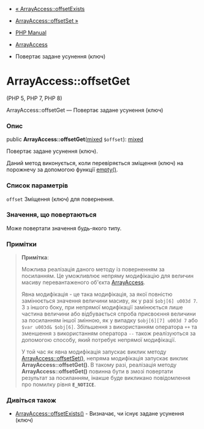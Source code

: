- [« ArrayAccess::offsetExists](arrayaccess.offsetexists.md)
- [ArrayAccess::offsetSet »](arrayaccess.offsetset.md)

- [PHP Manual](index.md)
- [ArrayAccess](class.arrayaccess.md)
- Повертає задане усунення (ключ)

# ArrayAccess::offsetGet

(PHP 5, PHP 7, PHP 8)

ArrayAccess::offsetGet — Повертає задане усунення (ключ)

### Опис

public
**ArrayAccess::offsetGet**([mixed](language.types.declarations.md#language.types.declarations.mixed)
`$offset`):
[mixed](language.types.declarations.md#language.types.declarations.mixed)

Повертає задане усунення (ключ).

Даний метод виконується, коли перевіряється зміщення (ключ) на порожнечу
за допомогою функції [empty()](function.empty.md).

### Список параметрів

`offset`
Зміщення (ключ) для повернення.

### Значення, що повертаються

Може повертати значення будь-якого типу.

### Примітки

> **Примітка**:
>
> Можлива реалізація даного методу із поверненням за посиланням. Це
> уможливлює непряму модифікацію для величин масиву
> перевантаженого об'єкта [ArrayAccess](class.arrayaccess.md).
>
> Явна модифікація - це така модифікація, за якої повністю
> замінюється значення величини масиву, як у разі `$obj[6] u003d 7`. З
> з іншого боку, при непрямої модифікації замінюється лише частина
> величини або відбувається спроба присвоєння величини за посиланням іншої
> змінною, як у випадку `$obj[6][7] u003d 7` або `$var u003d& $obj[6]`.
> Збільшення з використанням оператора `++` та зменшення з
> використанням оператора `--` також реалізуються за допомогою способу,
> який потребує непрямої модифікації.
>
> У той час як явна модифікація запускає виклик методу
> [ArrayAccess::offsetSet()](arrayaccess.offsetset.md), непряма
> модифікація запускає виклик **ArrayAccess::offsetGet()**. В
> такому разі, реалізація методу **ArrayAccess::offsetGet()** повинна
> бути в змозі повертати результат за посиланням, інакше
> буде викликано повідомлення про помилку рівня **`E_NOTICE`**.

### Дивіться також

- [ArrayAccess::offsetExists()](arrayaccess.offsetexists.md) -
Визначає, чи існує задане усунення (ключ)

